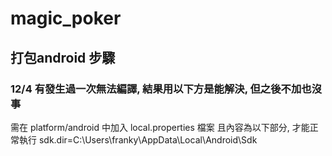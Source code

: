 # magic_poker




## 打包android 步驟

### 12/4 有發生過一次無法編譯, 結果用以下方是能解決, 但之後不加也沒事
需在 platform/android 中加入 local.properties 檔案
且內容為以下部分, 才能正常執行
sdk.dir=C\:\\Users\\franky\\AppData\\Local\\Android\\Sdk

